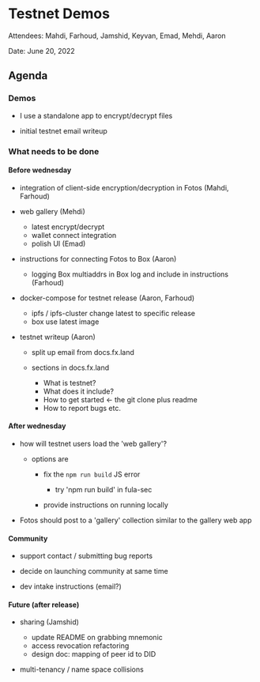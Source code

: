 # Testnet Demos

Attendees: Mahdi, Farhoud, Jamshid, Keyvan, Emad, Mehdi, Aaron

Date: June 20, 2022

## Agenda

### Demos

  * I use a standalone app to encrypt/decrypt files 

  * initial testnet email writeup

### What needs to be done

#### Before wednesday

* integration of client-side encryption/decryption in Fotos (Mahdi, Farhoud)

* web gallery (Mehdi)
  * latest encrypt/decrypt
  * wallet connect integration
  * polish UI (Emad)

* instructions for connecting Fotos to Box (Aaron)
  * logging Box multiaddrs in Box log and include in instructions (Farhoud)

* docker-compose for testnet release (Aaron, Farhoud)
  * ipfs / ipfs-cluster change latest to specific release
  * box use latest image

* testnet writeup  (Aaron)

  * split up email from docs.fx.land

  * sections in docs.fx.land
    * What is testnet?
    * What does it include?
    * How to get started <- the git clone plus readme
    * How to report bugs etc.

#### After wednesday

* how will testnet users load the 'web gallery'?

  * options are
    * fix the `npm run build` JS error

      * try 'npm run build' in fula-sec

    * provide instructions on running locally

* Fotos should post to a 'gallery' collection similar to the gallery web app

#### Community

* support contact / submitting bug reports

* decide on launching community at same time

* dev intake instructions (email?)


#### Future (after release)

  * sharing (Jamshid)
    * update README on grabbing mnemonic
    * access revocation refactoring
    * design doc: mapping of peer id to DID

  * multi-tenancy / name space collisions
